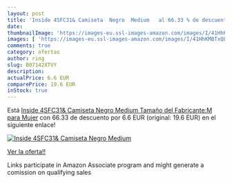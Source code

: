 ```yaml
---
layout: post
title: 'Inside 4SFC31& Camiseta  Negro  Medium   al 66.33 % de descuento'
date: 
thumbnailImage: 'https://images-eu.ssl-images-amazon.com/images/I/41HhKMBTxQL._SL200_.jpg'
images: [ 'https://images-eu.ssl-images-amazon.com/images/I/41HhKMBTxQL._SL200_.jpg' ]
comments: true
category: ofertas
author: ring
slug: B07142XTVY
description:
actualPrice: 6.6 EUR
comparePrice: 19.6 EUR
inStock: true
---
```


Está [Inside 4SFC31& Camiseta  Negro  Medium  Tamaño del Fabricante:M  para Mujer](https://www.amazon.es/dp/B07142XTVY/?tag=tolees-21) con 66.33 de descuento por 6.6 EUR (original: 19.6 EUR) en el siguiente enlace!

[![Inside 4SFC31& Camiseta  Negro  Medium  ](https://images-eu.ssl-images-amazon.com/images/I/41HhKMBTxQL._SL200_.jpg)](https://www.amazon.es/dp/B07142XTVY/?tag=tolees-21)

[Ver la oferta!!](https://www.amazon.es/dp/B07142XTVY/?tag=tolees-21)

Links participate in Amazon Associate program and might generate a comission on qualifying sales


